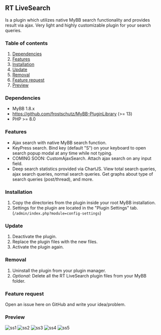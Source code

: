 ## RT LiveSearch
Is a plugin which utilizes native MyBB search functionality and provides result via ajax.
Very light and highly customizable plugin for your search queries.

### Table of contents

1. [Dependencies](#dependencies)
2. [Features](#features)
3. [Installation](#installation)
4. [Update](#update)
5. [Removal](#removal)
6. [Feature request](#feature-request)
7. [Preview](#preview)

### Dependencies
- MyBB 1.8.x
- https://github.com/frostschutz/MyBB-PluginLibrary (>= 13)
- PHP >= 8.0

### Features
- Ajax search with native MyBB search function.
- KeyPress search. Bind key (default "S") on your keyboard to open search popup modal at any time while not typing.
- COMING SOON: CustomAjaxSearch. Attach ajax search on any input field.
- Deep search statistics provided via ChartJS. View total search queries, ajax search queries, normal search queries. Get graphs about type of search queries (post/thread), and more.

### Installation
1. Copy the directories from the plugin inside your root MyBB installation.
2. Settings for the plugin are located in the "Plugin Settings" tab. (`/admin/index.php?module=config-settings`)

### Update
1. Deactivate the plugin.
2. Replace the plugin files with the new files.
3. Activate the plugin again.

### Removal
1. Uninstall the plugin from your plugin manager.
2. _Optional:_ Delete all the RT LiveSearch plugin files from your MyBB folder.

### Feature request
Open an issue here on GitHub and write your idea/problem.

### Preview
<img src="https://i.postimg.cc/J0JcgcV7/ss1.png" alt="ss1"/>
<img src="https://i.postimg.cc/05JfbxMg/ss2.png" alt="ss2"/>
<img src="https://i.postimg.cc/tCQz6fWs/ss3.png" alt="ss3"/>
<img src="https://i.postimg.cc/qMsxxLxj/ss4.png" alt="ss4"/>
<img src="https://i.postimg.cc/mgd2MSw4/ss5.png" alt="ss5"/>

